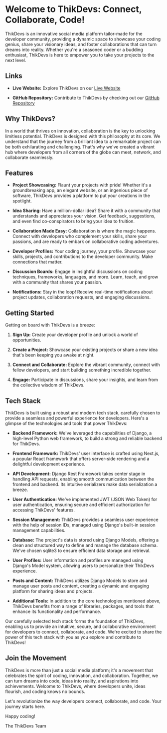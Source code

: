 # Welcome to ThikDevs: Connect, Collaborate, Code!

ThikDevs is an innovative social media platform tailor-made for the developer community, providing a dynamic space to showcase your coding genius, share your visionary ideas, and foster collaborations that can turn dreams into reality. Whether you're a seasoned coder or a budding enthusiast, ThikDevs is here to empower you to take your projects to the next level.

## Links

- **Live Website:** Explore ThikDevs on our [Live Website](https://www.thikdevs.com)

- **GitHub Repository:** Contribute to ThikDevs by checking out our [GitHub Repository](https://github.com/your-username/thikdevs)


## Why ThikDevs?

In a world that thrives on innovation, collaboration is the key to unlocking limitless potential. ThikDevs is designed with this philosophy at its core. We understand that the journey from a brilliant idea to a remarkable project can be both exhilarating and challenging. That's why we've created a vibrant hub where developers from all corners of the globe can meet, network, and collaborate seamlessly.

## Features

- **Project Showcasing:** Flaunt your projects with pride! Whether it's a groundbreaking app, an elegant website, or an ingenious piece of software, ThikDevs provides a platform to put your creations in the spotlight.

- **Idea Sharing:** Have a million-dollar idea? Share it with a community that understands and appreciates your vision. Get feedback, suggestions, and even find co-conspirators to bring your idea to fruition.

- **Collaboration Made Easy:** Collaboration is where the magic happens. Connect with developers who complement your skills, share your passions, and are ready to embark on collaborative coding adventures.

- **Developer Profiles:** Your coding journey, your profile. Showcase your skills, projects, and contributions to the developer community. Make connections that matter.

- **Discussion Boards:** Engage in insightful discussions on coding techniques, frameworks, languages, and more. Learn, teach, and grow with a community that shares your passion.

- **Notifications:** Stay in the loop! Receive real-time notifications about project updates, collaboration requests, and engaging discussions.

## Getting Started

Getting on board with ThikDevs is a breeze:

1. **Sign Up:** Create your developer profile and unlock a world of opportunities.

2. **Create a Project:** Showcase your existing projects or share a new idea that's been keeping you awake at night.

3. **Connect and Collaborate:** Explore the vibrant community, connect with fellow developers, and start building something incredible together.

4. **Engage:** Participate in discussions, share your insights, and learn from the collective wisdom of ThikDevs.

## Tech Stack

ThikDevs is built using a robust and modern tech stack, carefully chosen to provide a seamless and powerful experience for developers. Here's a glimpse of the technologies and tools that power ThikDevs:

- **Backend Framework:** We've leveraged the capabilities of Django, a high-level Python web framework, to build a strong and reliable backend for ThikDevs.

- **Frontend Framework:** ThikDevs' user interface is crafted using Next.js, a popular React framework that offers server-side rendering and a delightful development experience.

- **API Development:** Django Rest Framework takes center stage in handling API requests, enabling smooth communication between the frontend and backend. Its intuitive serializers make data serialization a breeze.

- **User Authentication:** We've implemented JWT (JSON Web Token) for user authentication, ensuring secure and efficient authorization for accessing ThikDevs' features.

- **Session Management:** ThikDevs provides a seamless user experience with the help of session IDs, managed using Django's built-in session management capabilities.

- **Database:** The project's data is stored using Django Models, offering a clean and structured way to define and manage the database schema. We've chosen sqlite3 to ensure efficient data storage and retrieval.

- **User Profiles:** User information and profiles are managed using Django's Model system, allowing users to personalize their ThikDevs experience.

- **Posts and Content:** ThikDevs utilizes Django Models to store and manage user posts and content, creating a dynamic and engaging platform for sharing ideas and projects.

- **Additional Tools:** In addition to the core technologies mentioned above, ThikDevs benefits from a range of libraries, packages, and tools that enhance its functionality and performance.

Our carefully selected tech stack forms the foundation of ThikDevs, enabling us to provide an intuitive, secure, and collaborative environment for developers to connect, collaborate, and code. We're excited to share the power of this tech stack with you as you explore and contribute to ThikDevs!

## Join the Movement

ThikDevs is more than just a social media platform; it's a movement that celebrates the spirit of coding, innovation, and collaboration. Together, we can turn dreams into code, ideas into reality, and aspirations into achievements. Welcome to ThikDevs, where developers unite, ideas flourish, and coding knows no bounds.

Let's revolutionize the way developers connect, collaborate, and code. Your journey starts here.

Happy coding!

The ThikDevs Team
